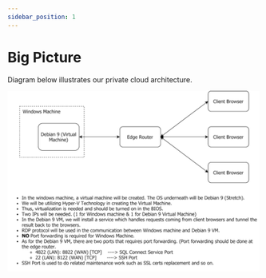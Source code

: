 ```yaml
---
sidebar_position: 1
---
```


# Big Picture

Diagram below illustrates our private cloud architecture.

![Big Picture](../../static/img/private-cloud/big-picture.png)